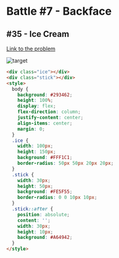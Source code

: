 # Battle #7 - Backface

## #35 - Ice Cream

[Link to the problem](https://cssbattle.dev/play/35)

![target](https://cssbattle.dev/targets/35.png)


```html
<div class="ice"></div>
<div class="stick"></div>
<style>
  body {
    background: #293462;
    height: 100%;
    display: flex;
    flex-direction: column;
    justify-content: center;
    align-items: center;
    margin: 0;
  }
  .ice {
    width: 100px;
    height: 150px;
    background: #FFF1C1;
    border-radius: 50px 50px 20px 20px;
  }
  .stick {
    width: 30px;
    height: 50px;
    background: #FE5F55;
    border-radius: 0 0 10px 10px;
  }
  .stick::after {
    position: absolute;
    content: '';
    width: 30px;
    height: 10px;
    background: #A64942;
  }
</style>

```
